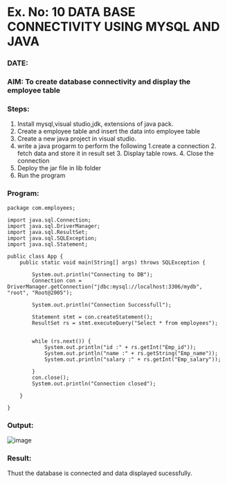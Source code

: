 # Ex. No: 10 DATA BASE CONNECTIVITY USING  MYSQL AND JAVA
### DATE: 
### AIM: To create database connectivity and display the employee table 

### Steps:
1. Install mysql,visual studio,jdk, extensions of java pack.
2. Create a employee table and insert the data into employee table  
3. Create a new java project in visual studio.
4. write a java progarm to perform the following 1.create a connection 2. fetch data and store it in result set 3. Display table rows. 4. Close the connection
5. Deploy the jar file in lib folder 
6. Run the program

### Program:
```
package com.employees;

import java.sql.Connection;
import java.sql.DriverManager;
import java.sql.ResultSet;
import java.sql.SQLException;
import java.sql.Statement;

public class App {
	public static void main(String[] args) throws SQLException {

		System.out.println("Connecting to DB");
		Connection con = DriverManager.getConnection("jdbc:mysql://localhost:3306/mydb", "root", "Root@2005");

		System.out.println("Connection Successfull");

		Statement stmt = con.createStatement();
		ResultSet rs = stmt.executeQuery("Select * from employees");
		

		while (rs.next()) {
			System.out.println("id :" + rs.getInt("Emp_id"));
			System.out.println("name :" + rs.getString("Emp_name"));
			System.out.println("salary :" + rs.getInt("Emp_salary"));

		}
		con.close();
		System.out.println("Connection closed");

	}

}
```

### Output:
![image](https://github.com/DrUmaRaniV/DBMS/assets/118707332/c680ae3b-948a-4352-bc72-72db4a772cec)

### Result:
Thust the database is connected and data displayed sucessfully.
